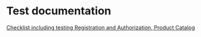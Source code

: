 # Test documentation

[Checklist including testing Registration and Authorization, Product Catalog](https://docs.google.com/spreadsheets/d/1Ta_mnMnMjoecR15G4o7hJZ_9XjGcCUo-7D3fsKRNSWQ/edit?usp=sharing) 
